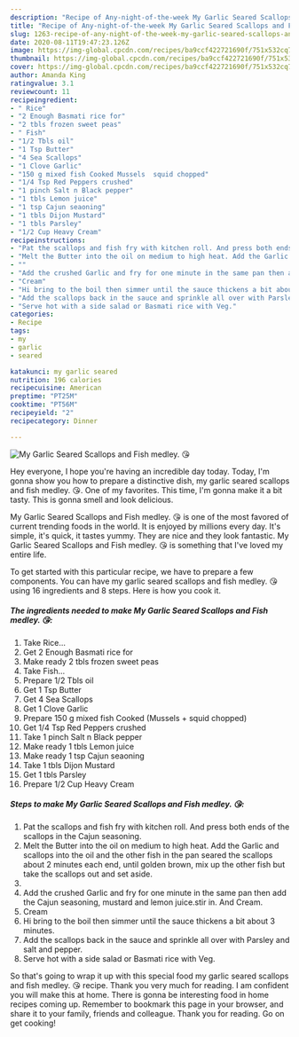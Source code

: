 ```yaml
---
description: "Recipe of Any-night-of-the-week My Garlic Seared Scallops and Fish medley. 😘"
title: "Recipe of Any-night-of-the-week My Garlic Seared Scallops and Fish medley. 😘"
slug: 1263-recipe-of-any-night-of-the-week-my-garlic-seared-scallops-and-fish-medley
date: 2020-08-11T19:47:23.126Z
image: https://img-global.cpcdn.com/recipes/ba9ccf422721690f/751x532cq70/my-garlic-seared-scallops-and-fish-medley-😘-recipe-main-photo.jpg
thumbnail: https://img-global.cpcdn.com/recipes/ba9ccf422721690f/751x532cq70/my-garlic-seared-scallops-and-fish-medley-😘-recipe-main-photo.jpg
cover: https://img-global.cpcdn.com/recipes/ba9ccf422721690f/751x532cq70/my-garlic-seared-scallops-and-fish-medley-😘-recipe-main-photo.jpg
author: Amanda King
ratingvalue: 3.1
reviewcount: 11
recipeingredient:
- " Rice"
- "2 Enough Basmati rice for"
- "2 tbls frozen sweet peas"
- " Fish"
- "1/2 Tbls oil"
- "1 Tsp Butter"
- "4 Sea Scallops"
- "1 Clove Garlic"
- "150 g mixed fish Cooked Mussels  squid chopped"
- "1/4 Tsp Red Peppers crushed"
- "1 pinch Salt n Black pepper"
- "1 tbls Lemon juice"
- "1 tsp Cajun seaoning"
- "1 tbls Dijon Mustard"
- "1 tbls Parsley"
- "1/2 Cup Heavy Cream"
recipeinstructions:
- "Pat the scallops and fish fry with kitchen roll. And press both ends of the scallops in the Cajun seasoning."
- "Melt the Butter into the oil on medium to high heat. Add the Garlic and scallops into the oil and the other fish in the pan seared the scallops about 2 minutes each end, until golden brown, mix up the other fish but take the scallops out and set aside."
- ""
- "Add the crushed Garlic and fry for one minute in the same pan then add the Cajun seasoning, mustard and lemon juice.stir in. And Cream."
- "Cream"
- "Hi bring to the boil then simmer until the sauce thickens a bit about 3 minutes."
- "Add the scallops back in the sauce and sprinkle all over with Parsley and salt and pepper."
- "Serve hot with a side salad or Basmati rice with Veg."
categories:
- Recipe
tags:
- my
- garlic
- seared

katakunci: my garlic seared 
nutrition: 196 calories
recipecuisine: American
preptime: "PT25M"
cooktime: "PT56M"
recipeyield: "2"
recipecategory: Dinner

---
```



![My Garlic Seared Scallops and Fish medley. 😘](https://img-global.cpcdn.com/recipes/ba9ccf422721690f/751x532cq70/my-garlic-seared-scallops-and-fish-medley-😘-recipe-main-photo.jpg)

Hey everyone, I hope you're having an incredible day today. Today, I'm gonna show you how to prepare a distinctive dish, my garlic seared scallops and fish medley. 😘. One of my favorites. This time, I'm gonna make it a bit tasty. This is gonna smell and look delicious.



My Garlic Seared Scallops and Fish medley. 😘 is one of the most favored of current trending foods in the world. It is enjoyed by millions every day. It's simple, it's quick, it tastes yummy. They are nice and they look fantastic. My Garlic Seared Scallops and Fish medley. 😘 is something that I've loved my entire life.


To get started with this particular recipe, we have to prepare a few components. You can have my garlic seared scallops and fish medley. 😘 using 16 ingredients and 8 steps. Here is how you cook it.

<!--inarticleads1-->

##### The ingredients needed to make My Garlic Seared Scallops and Fish medley. 😘:

1. Take  Rice...
1. Get 2 Enough Basmati rice for
1. Make ready 2 tbls frozen sweet peas
1. Take  Fish...
1. Prepare 1/2 Tbls oil
1. Get 1 Tsp Butter
1. Get 4 Sea Scallops
1. Get 1 Clove Garlic
1. Prepare 150 g mixed fish Cooked (Mussels + squid chopped)
1. Get 1/4 Tsp Red Peppers crushed
1. Take 1 pinch Salt n Black pepper
1. Make ready 1 tbls Lemon juice
1. Make ready 1 tsp Cajun seaoning
1. Take 1 tbls Dijon Mustard
1. Get 1 tbls Parsley
1. Prepare 1/2 Cup Heavy Cream




<!--inarticleads2-->

##### Steps to make My Garlic Seared Scallops and Fish medley. 😘:

1. Pat the scallops and fish fry with kitchen roll. And press both ends of the scallops in the Cajun seasoning.
1. Melt the Butter into the oil on medium to high heat. Add the Garlic and scallops into the oil and the other fish in the pan seared the scallops about 2 minutes each end, until golden brown, mix up the other fish but take the scallops out and set aside.
1. 
1. Add the crushed Garlic and fry for one minute in the same pan then add the Cajun seasoning, mustard and lemon juice.stir in. And Cream.
1. Cream
1. Hi bring to the boil then simmer until the sauce thickens a bit about 3 minutes.
1. Add the scallops back in the sauce and sprinkle all over with Parsley and salt and pepper.
1. Serve hot with a side salad or Basmati rice with Veg.




So that's going to wrap it up with this special food my garlic seared scallops and fish medley. 😘 recipe. Thank you very much for reading. I am confident you will make this at home. There is gonna be interesting food in home recipes coming up. Remember to bookmark this page in your browser, and share it to your family, friends and colleague. Thank you for reading. Go on get cooking!
